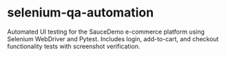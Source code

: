# selenium-qa-automation
Automated UI testing for the SauceDemo e-commerce platform using Selenium WebDriver and Pytest.  Includes login, add-to-cart, and checkout functionality tests with screenshot verification.
